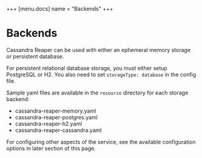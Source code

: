 +++
[menu.docs]
name = "Backends"
+++

# Backends

Cassandra Reaper can be used with either an ephemeral memory storage or persistent database.

For persistent relational database storage, you must either setup PostgreSQL or H2. You also need to set `storageType: database` in the config file.

Sample yaml files are available in the `resource` directory for each storage backend:
* cassandra-reaper-memory.yaml
* cassandra-reaper-postgres.yaml
* cassandra-reaper-h2.yaml
* cassandra-reaper-cassandra.yaml

For configuring other aspects of the service, see the available configuration options in later section
of this page.
